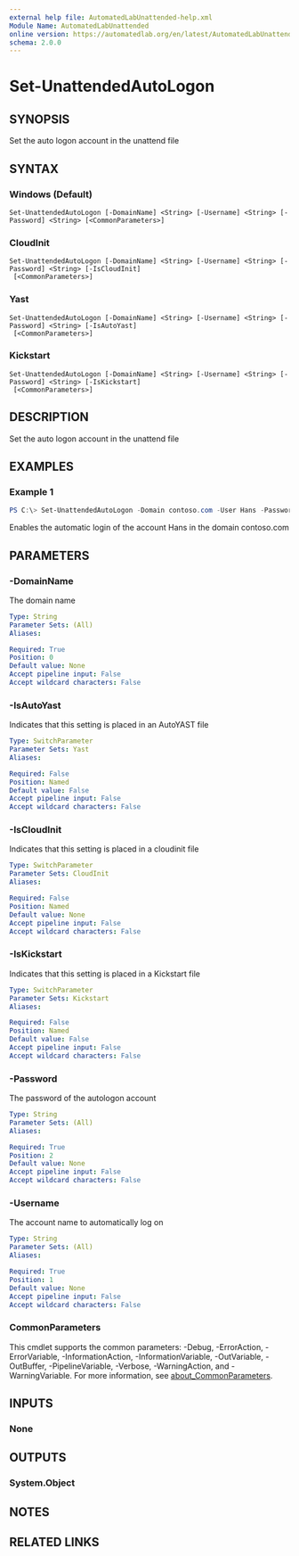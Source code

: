 ```yaml
---
external help file: AutomatedLabUnattended-help.xml
Module Name: AutomatedLabUnattended
online version: https://automatedlab.org/en/latest/AutomatedLabUnattended/en-us/Set-UnattendedAutoLogon
schema: 2.0.0
---
```


# Set-UnattendedAutoLogon

## SYNOPSIS
Set the auto logon account in the unattend file

## SYNTAX

### Windows (Default)
```
Set-UnattendedAutoLogon [-DomainName] <String> [-Username] <String> [-Password] <String> [<CommonParameters>]
```

### CloudInit
```
Set-UnattendedAutoLogon [-DomainName] <String> [-Username] <String> [-Password] <String> [-IsCloudInit]
 [<CommonParameters>]
```

### Yast
```
Set-UnattendedAutoLogon [-DomainName] <String> [-Username] <String> [-Password] <String> [-IsAutoYast]
 [<CommonParameters>]
```

### Kickstart
```
Set-UnattendedAutoLogon [-DomainName] <String> [-Username] <String> [-Password] <String> [-IsKickstart]
 [<CommonParameters>]
```

## DESCRIPTION
Set the auto logon account in the unattend file

## EXAMPLES

### Example 1
```powershell
PS C:\> Set-UnattendedAutoLogon -Domain contoso.com -User Hans -Password Somepass1
```

Enables the automatic login of the account Hans in the domain contoso.com

## PARAMETERS

### -DomainName
The domain name

```yaml
Type: String
Parameter Sets: (All)
Aliases:

Required: True
Position: 0
Default value: None
Accept pipeline input: False
Accept wildcard characters: False
```

### -IsAutoYast
Indicates that this setting is placed in an AutoYAST file

```yaml
Type: SwitchParameter
Parameter Sets: Yast
Aliases:

Required: False
Position: Named
Default value: False
Accept pipeline input: False
Accept wildcard characters: False
```

### -IsCloudInit
Indicates that this setting is placed in a cloudinit file

```yaml
Type: SwitchParameter
Parameter Sets: CloudInit
Aliases:

Required: False
Position: Named
Default value: None
Accept pipeline input: False
Accept wildcard characters: False
```

### -IsKickstart
Indicates that this setting is placed in a Kickstart file

```yaml
Type: SwitchParameter
Parameter Sets: Kickstart
Aliases:

Required: False
Position: Named
Default value: False
Accept pipeline input: False
Accept wildcard characters: False
```

### -Password
The password of the autologon account

```yaml
Type: String
Parameter Sets: (All)
Aliases:

Required: True
Position: 2
Default value: None
Accept pipeline input: False
Accept wildcard characters: False
```

### -Username
The account name to automatically log on

```yaml
Type: String
Parameter Sets: (All)
Aliases:

Required: True
Position: 1
Default value: None
Accept pipeline input: False
Accept wildcard characters: False
```

### CommonParameters
This cmdlet supports the common parameters: -Debug, -ErrorAction, -ErrorVariable, -InformationAction, -InformationVariable, -OutVariable, -OutBuffer, -PipelineVariable, -Verbose, -WarningAction, and -WarningVariable. For more information, see [about_CommonParameters](http://go.microsoft.com/fwlink/?LinkID=113216).

## INPUTS

### None
## OUTPUTS

### System.Object
## NOTES

## RELATED LINKS

